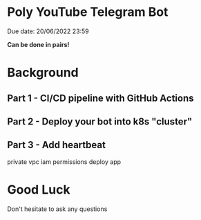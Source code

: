 # Poly YouTube Telegram Bot
Due date: 20/06/2022 23:59  

**Can be done in pairs!**

# Background

## Part 1 - CI/CD pipeline with GitHub Actions

## Part 2 - Deploy your bot into k8s "cluster"

## Part 3 - Add heartbeat


private vpc
iam permissions 
deploy app



# Good Luck

Don't hesitate to ask any questions
